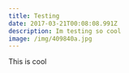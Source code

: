 ```yaml
---
title: Testing
date: 2017-03-21T00:08:08.991Z
description: Im testing so cool
image: /img/409840a.jpg
---
```


This is cool